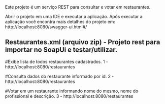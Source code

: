 ﻿Este projeto é um serviço REST para consultar e votar em restaurantes.

Abrir o projeto em uma IDE e executar a aplicação.
Após executar a aplicação você encontra mais detalhes do projeto em:
http://localhost:8080/swagger-ui.html#/

## Restaurantes.xml (arquivo zip) - Projeto rest para importar no SoapUi e testar/utilizar. ##

#Exibe lista de todos restaurantes cadastrados.
1 - http://localhost:8080/restaurantes

#Consulta dados do restaurante informado por id.
2 - http://localhost:8080/restaurantes

#Votar em um restaurante informando nome do mesmo, nome do profissional e descrição.
3 - http://localhost:8080/restaurantes

